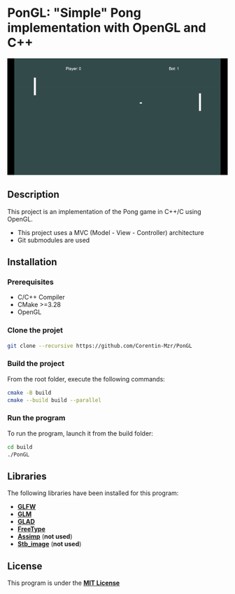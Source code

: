 # PonGL: "Simple" Pong implementation with OpenGL and C++

![**Example**](example.gif)

## Description

This project is an implementation of the Pong game in C++/C using OpenGL.  

- This project uses a MVC (Model - View - Controller) architecture
- Git submodules are used  

## Installation

### Prerequisites

- C/C++ Compiler
- CMake >=3.28
- OpenGL

### Clone the projet

```sh
git clone --recursive https://github.com/Corentin-Mzr/PonGL
```

### Build the project

From the root folder, execute the following commands:

```sh
cmake -B build
cmake --build build --parallel
```

### Run the program

To run the program, launch it from the build folder:

```sh
cd build
./PonGL
```

## Libraries

The following libraries have been installed for this program:

- [**GLFW**](https://github.com/glfw/glfw)
- [**GLM**](https://github.com/g-truc/glm)
- [**GLAD**](https://github.com/Dav1dde/glad)
- [**FreeType**](https://github.com/freetype/freetype)
- [**Assimp**](https://github.com/assimp/assimp) (**not used**)
- [**Stb_image**](https://github.com/nothings/stb) (**not used**)

## License

This program is under the [**MIT License**](LICENSE.md)
